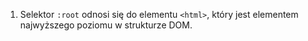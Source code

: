 1. Selektor `:root` odnosi się do elementu `<html>`, który jest elementem najwyższego poziomu w strukturze DOM.
